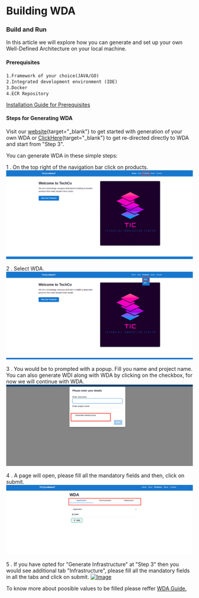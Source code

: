 # Building WDA

### Build and Run
In this article we will explore how you can generate and set up your own Well-Defined Architecture on your local machine.
#### Prerequisites
    1.Framework of your choice(JAVA/GO)
    2.Integrated development environment (IDE) 
    3.Docker
    4.ECR Repository
[Installation Guide for Prerequisites](https://comakeit-tic.github.io/Documentation/WDA/1Preq/)


#### Steps for Generating WDA

Visit our [website](http://wda-ui.s3-website.ap-south-1.amazonaws.com/wda){target="_blank"}
to get started with generation of your own WDA or [ClickHere](http://wda-ui.s3-website.ap-south-1.amazonaws.com/wda){target="_blank"} to get re-directed directly to WDA and start from "Step 3".


You can generate WDA in these simple steps:

1 . On the top right of the navigation bar click on products.
<a href="/Images/wda1.png" target="_blank"><img src="/Images/wda1.png" alt="Image"></a>

2 . Select WDA.
<a href="/Images/wda2.png" target="_blank"><img src="/Images/wda2.png" alt="Image"></a>

3 . You would be to prompted with a popup. Fill you name and project name. You can also generate WDI along with WDA by clicking on the checkbox, for now we will continue with WDA.
<a href="/Images/pop.png" target="_blank"><img src="/Images/pop.png" alt="Image"></a>

 4 . A page will open, please fill all the mandatory fields and then, click on submit.
<a href="/Images/wda4.png" target="_blank"><img src="/Images/wda4.png" alt="Image"></a>

5 . If you have opted for "Generate Infrastructure" at "Step 3" then you would see additional tab "Infrastructure", please fill all the mandatory fields in all the tabs and click on submit.
<a href="/Images/ai.png" target="_blank"><img width="800" src="/Images/ai.png" alt="Image"></a>

To know more about poosible values to be filled please reffer [WDA Guide.](https://comakeit-tic.github.io/Documentation/WDA/1.1wda/)
<!-- ### Complete Video Guide

![type:video](./vid.mp4) -->

